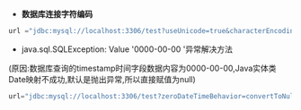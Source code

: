 * **数据库连接字符编码**

```java
url ="jdbc:mysql://localhost:3306/test?useUnicode=true&characterEncoding=UTF-8"
```

* java.sql.SQLException: Value   '0000-00-00 '异常解决方法

\(原因:数据库查询的timestamp时间字段数据内容为0000-00-00,Java实体类Date映射不成功,默认是抛出异常,所以直接赋值为null\)

```java
url="jdbc:mysql://localhost:3306/test?zeroDateTimeBehavior=convertToNull"
```



